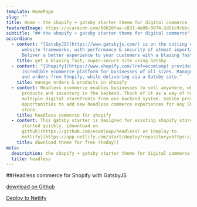```yaml
---
template: HomePage
slug: ""
title: Home - the shopify + gatsby starter theme for digital commerce
featuredImage: https://ucarecdn.com/08628fae-c831-4e08-8074-2d51c9cbbc11/
subtitle: "## the shopify + gatsby starter theme for digital commerce"
accordion:
  - content: "[GatsbyJS](https://www.gatsbyjs.com/) is on the cutting edge of modern
      website frameworks, with performance & security of utmost importance.
      Deliver a better experience to your customers with a blazing fast site."
    title: get a blazing fast, super-secure site using Gatsby
  - content: "[Shopify](https://www.shopify.com/?ref=ecomloop) provides an
      incredible ecommerce platform for businesses of all sizes. Manage products
      and orders from Shopify, while delivering via a Gatsby site."
    title: manage orders & products in shopify
  - content: Headless ecommerce enables businesses to sell anywhere, while managing
      products and inventory in the backend. Think of it as a way of having
      multiple digital storefronts from one backend system. Gatsby provides
      opportunities to add new headless commerce experiences for any Shopify
      store.
    title: headless commerce for shopify
  - content: This gatsby starter is designed for existing shopify stores to get
      started quickly. [download on
      github](https://github.com/ecomloop/headless) or [deploy to
      netlify](https://app.netlify.com/start/deploy?repository=https://github.com/ecomloop/headless)
    title: download theme for free (today!)
meta:
  description: the shopify + gatsby starter theme for digital commerce
  title: headless
---
```



##Headless commerce for Shopify with GatsbyJS

<a href="https://github.com/ecomloop/headless/" target="_blank" aria-label="Fork ecomloop/headless on GitHub" class="Nav--CTA">download on Github</a>

<a href="https://app.netlify.com/start/deploy?repository=https://github.com/ecomloop/headless" target="_blank" aria-label="Fork ecomloop/headless on GitHub" class="Nav--CTA">Deploy to Netlify</a>
